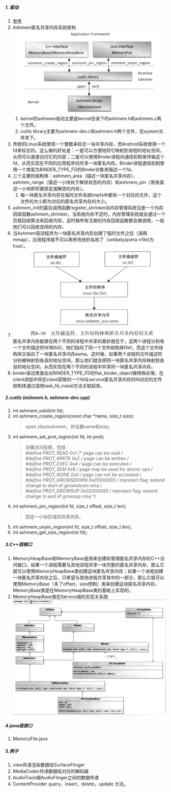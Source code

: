 ##### 1. 驱动
1. [参考](https://www.jianshu.com/p/d9bc9c668ba6)
2. Ashmem匿名共享内存系统架构![](../MdPicture/26.png)
    1. kernel的ashmem驱动主要是kernel目录下的ashmem.h和ashmem.c两个文件。
    2. cutils library主要为ashmem-dev.c和ashmem.h两个文件，在system文件夹下。
3. 传统的Linux系统使用一个整数来标志一块共享内存，而Android系统使用一个fd来标志的。这么做的好处是：一是可以方便地将它映射到进程的地址空间，从而可以直接访问它的内容；二是可以使用Binder进程间通信机制来传输这个fd，从而实现在不同的应用程序间共享一块匿名内存。Binder进程通信机制使用一个类型为BINDER_TYPE_FD的Binder对象来描述一个fd。
4. 三个主要的结构体：ashmem_area（描述一块匿名共享内存）、ashmen_range（描述一小块处于解锁状态的内存）和ashmem_pin（用来描述一小块即将被锁定或解锁的内存）。
    1. 每一块匿名共享内存在临时文件系统tmpfs中都有一个对应的文件，这个文件的大小即为对应的匿名共享内存的大小。
5. ashmem_init的最后调用函数register_shrinker向内存管理系统注册一个内存回收函数ashmem_shrinker。当系统内存不足时，内存管理系统就会通过一个页框回收算法来回收内存，这时候所有注册的内存回收函数都会被调用，一般他们可以回收空闲的内存。
6. 当Ashmem驱动程序为一块匿名共享内存创建了临时文件之后（调用mmap），应用程序就不可以再修改他的名称了（unlikely(asma->file)为true）。
7. ![](../MdPicture/28.png)匿名共享内存能够在两个不同的进程中共享的奥妙就在于，这两个进程分别有一个文件描述符fd1和fd2，他们指向了同一个文件结构体file1，而这个文件结构体又指向了一块匿名共享内存asma。这时候，如果两个进程的文件描述符分别被映射到各自的地址空间，那么他们就会把同一块匿名共享内存映射到各自的地址空间，从而实现在两个不同的进程中共享同一块匿名共享内存。
8. binder驱动里面会对BINDER_TYPE_FD的flat_binder_object做特殊处理，在client进程中将在client获取的一个fd与service匿名共享内存的fd对应的文件结构体通过调用task_fd_install方法关联起来。

##### 2.cutils (ashmem.h, ashmem-dev.cpp)
1. int ashmem_valid(int fd);
2. int ashmem_create_region(const char *name, size_t size);
    > open /dev/ashmem，并设置name和size。
3. int ashmem_set_prot_region(int fd, int prot);
    > 设置访问权限，包括：</br>
    > #define PROT_READ	0x1		/* page can be read */</br>
    > #define PROT_WRITE	0x2		/* page can be written */</br>
    > #define PROT_EXEC	0x4		/* page can be executed */</br>
    > #define PROT_SEM	0x8		/* page may be used for atomic ops */</br>
    > #define PROT_NONE	0x0		/* page can not be accessed */</br>
    > #define PROT_GROWSDOWN	0x01000000	/* mprotect flag: extend change to start of growsdown vma */</br>
    > #define PROT_GROWSUP	0x02000000	/* mprotect flag: extend change to end of growsup vma */
4. int ashmem_pin_region(int fd, size_t offset, size_t len);
    > 锁定一小块区域的共享内存。
5. int ashmem_unpin_region(int fd, size_t offset, size_t len);
6. int ashmem_get_size_region(int fd);

##### 3.C++层接口
1. MemoryHeapBase和MemoryBase是用来创建和管理匿名共享内存的C++访问接口。如果一个进程需要与其他进程共享一块完整的匿名共享内存，那么它就可以使用MemoryHeapBase类创建这块匿名共享内存；如果一个进程创建一块匿名共享内存之后，只希望与其他进程共享其中的一部分，那么它就可以使用MemoryBase（多了offset，size控制）类来创建这块匿名共享内存。MemoryBase类是在MemoryHeapBase类的基础上实现的。
2. MemoryHeapBase类在Service端的实现关系图![](../MdPicture/27.png)

##### 4.java层接口
1. MemoryFile.java

##### 5.例子
1. view传递渲染数据给SurfaceFlinger
2. MediaCodec传递数据给对应的解码器
3. AudioTrack跟AudioFlinger之间的数据传递
4. ContentProvider query，insert，delete，update 方法。